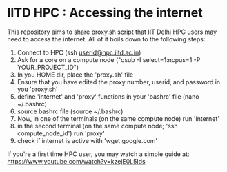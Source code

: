 # IITD HPC : Accessing the internet
This repository aims to share proxy.sh script that IIT Delhi HPC users may need to access the internet.
All of it boils down to the following steps:
1. Connect to HPC (ssh userid@hpc.iitd.ac.in)
2. Ask for a core on a compute node ("qsub -I select=1:ncpus=1 -P YOUR_PROJECT_ID")
3. In you HOME dir, place the 'proxy.sh' file
  1. Ensure that you have edited the proxy number, userid, and password in you 'proxy.sh'
4. define 'internet' and 'proxy' functions in your 'bashrc' file (nano ~/.bashrc)
5. source bashrc file (source ~/.bashrc)
6. Now, in one of the terminals (on the same compute node) run 'internet'
7. in the second terminal (on the same compute node; 'ssh compute_node_id') run 'proxy'
8. check if internet is active with 'wget google.com'

If you're a first time HPC user, you may watch a simple guide at: https://www.youtube.com/watch?v=kzejE0L5Ids
